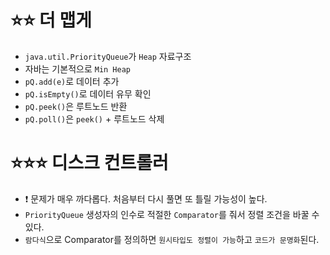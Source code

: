 # ⭐⭐ 더 맵게

* `java.util.PriorityQueue`가 `Heap` 자료구조
* 자바는 기본적으로 `Min Heap`
* `pQ.add(e)`로 데이터 추가
* `pQ.isEmpty()`로 데이터 유무 확인
* `pQ.peek()`은 루트노드 반환
* `pQ.poll()`은 `peek()` + 루트노드 삭제

# ⭐⭐⭐ 디스크 컨트롤러

* ❗️ 문제가 매우 까다롭다. 처음부터 다시 풀면 또 틀릴 가능성이 높다.
* `PriorityQueue` 생성자의 인수로 적절한 `Comparator`를 줘서 정렬 조건을 바꿀 수 있다.
* `람다식`으로 Comparator를 정의하면 `원시타입도 정렬이 가능`하고 `코드가 문명화`된다.